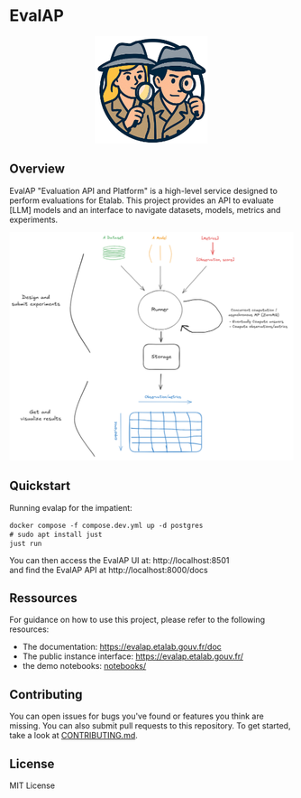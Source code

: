 # EvalAP

<p align="center">
  <img src=evalap/ui/demo_streamlit/static/images/evalap_logo.png alt="texte alternatif" width="200" />
</p>

## Overview

EvalAP "Evaluation API and Platform" is a high-level service designed to perform evaluations for Etalab.
This project provides an API to evaluate [LLM] models and an interface to navigate datasets, models, metrics and experiments.

![Logo](images/evalap_overview.png)

## Quickstart

Running evalap for the impatient:

```
docker compose -f compose.dev.yml up -d postgres
# sudo apt install just
just run
```

You can then access the EvalAP UI at: http://localhost:8501  
and find the EvalAP API at http://localhost:8000/docs


## Ressources

For guidance on how to use this project, please refer to the following resources:

- The documentation: https://evalap.etalab.gouv.fr/doc
- The public instance interface: https://evalap.etalab.gouv.fr/
- the demo notebooks: [notebooks/](notebooks/)

## Contributing

You can open issues for bugs you've found or features you think are missing. You can also submit pull requests to this repository.
To get started, take a look at [CONTRIBUTING.md](CONTRIBUTING.md).


## License

MIT License

